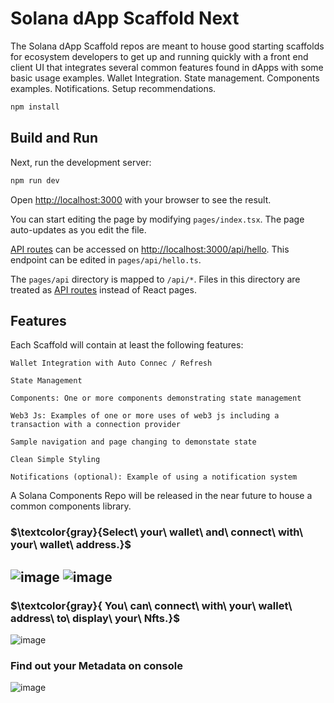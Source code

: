 
# Solana dApp Scaffold Next

The Solana dApp Scaffold repos are meant to house good starting scaffolds for ecosystem developers to get up and running quickly with a front end client UI that integrates several common features found in dApps with some basic usage examples. Wallet Integration. State management. Components examples. Notifications. Setup recommendations.


```bash
npm install

```

## Build and Run

Next, run the development server:

```bash
npm run dev

```

Open [http://localhost:3000](http://localhost:3000) with your browser to see the result.

You can start editing the page by modifying `pages/index.tsx`. The page auto-updates as you edit the file.

[API routes](https://nextjs.org/docs/api-routes/introduction) can be accessed on [http://localhost:3000/api/hello](http://localhost:3000/api/hello). This endpoint can be edited in `pages/api/hello.ts`.

The `pages/api` directory is mapped to `/api/*`. Files in this directory are treated as [API routes](https://nextjs.org/docs/api-routes/introduction) instead of React pages.

## Features

Each Scaffold will contain at least the following features:

```
Wallet Integration with Auto Connec / Refresh

State Management

Components: One or more components demonstrating state management

Web3 Js: Examples of one or more uses of web3 js including a transaction with a connection provider

Sample navigation and page changing to demonstate state

Clean Simple Styling 

Notifications (optional): Example of using a notification system

```

A Solana Components Repo will be released in the near future to house a common components library.


### $\textcolor{gray}{Select\ your\ wallet\ and\ connect\ with\ your\ wallet\ address.}$ 

![image](https://user-images.githubusercontent.com/109158340/208193420-ecbf3f3a-bd2c-4e41-a3a7-b6522908c49a.png)
![image](https://user-images.githubusercontent.com/109158340/208192486-7348a1d4-dadd-463f-8291-fba48a57f65f.png)
---
### $\textcolor{gray}{ You\ can\ connect\ with\ your\ wallet\ address\ to\ display\ your\ Nfts.}$ 

![image](https://user-images.githubusercontent.com/109158340/208232611-667b1cc4-6492-49cd-8053-ca7e4947cfa8.png)

### Find out your Metadata on console
![image](https://user-images.githubusercontent.com/109158340/208253491-c7deb7a9-d41e-4f67-9b23-2d3bdfc6405c.png)





